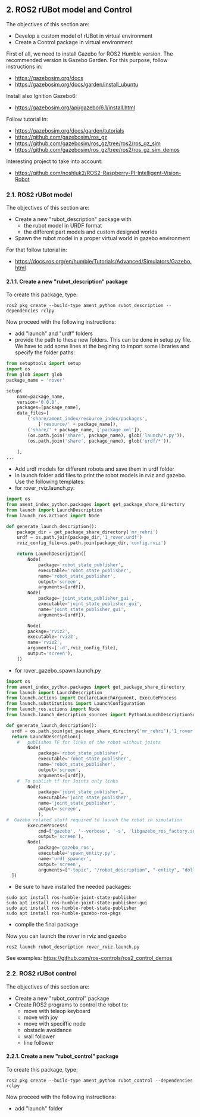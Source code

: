 ## **2. ROS2 rUBot model and Control**
The objectives of this section are:
- Develop a custom model of rUBot in virtual environment
- Create a Control package in virtual environment

First of all, we need to install Gazebo for ROS2 Humble version. The recommended version is Gazebo Garden. For this purpose, follow instructions in:
- https://gazebosim.org/docs
- https://gazebosim.org/docs/garden/install_ubuntu

Install also Ignition Gazebo6:
- https://gazebosim.org/api/gazebo/6.1/install.html

Follow tutorial in:
- https://gazebosim.org/docs/garden/tutorials
- https://github.com/gazebosim/ros_gz
- https://github.com/gazebosim/ros_gz/tree/ros2/ros_gz_sim
- https://github.com/gazebosim/ros_gz/tree/ros2/ros_gz_sim_demos


Interesting project to take into account:
- https://github.com/noshluk2/ROS2-Raspberry-PI-Intelligent-Vision-Robot

### **2.1. ROS2 rUBot model**
The objectives of this section are:
- Create a new "rubot_description" package with 
    - the rubot model in URDF format
    - the different part models and custom designed worlds
- Spawn the rubot model in a proper virtual world in gazebo environment

For that follow tutorial in:
- https://docs.ros.org/en/humble/Tutorials/Advanced/Simulators/Gazebo.html

#### **2.1.1. Create a new "rubot_description" package**
To create this package, type:
```shell
ros2 pkg create --build-type ament_python rubot_description --dependencies rclpy
```
Now proceed with the following instructions:
- add "launch" and "urdf" folders
- provide the path to these new folders. This can be done in setup.py file. We have to add some lines at the begining to import some libraries and specify the folder paths:
```python
from setuptools import setup
import os
from glob import glob 
package_name = 'rover'

setup(
    name=package_name,
    version='0.0.0',
    packages=[package_name],
    data_files=[
        ('share/ament_index/resource_index/packages',
            ['resource/' + package_name]),
        ('share/' + package_name, ['package.xml']),
        (os.path.join('share', package_name), glob('launch/*.py')),
        (os.path.join('share', package_name), glob('urdf/*')),
        
    ],
...
```
- Add urdf models for different robots and save them in urdf folder
- In launch folder add files to print the robot models in rviz and gazebo. Use the following templates:
- for rover_rviz.launch.py:
```python
import os
from ament_index_python.packages import get_package_share_directory
from launch import LaunchDescription
from launch_ros.actions import Node

def generate_launch_description():
    package_dir = get_package_share_directory('mr_rehri')
    urdf = os.path.join(package_dir,'1_rover.urdf')
    rviz_config_file=os.path.join(package_dir,'config.rviz')

    return LaunchDescription([
        Node(
            package='robot_state_publisher',
            executable='robot_state_publisher',
            name='robot_state_publisher',
            output='screen',
            arguments=[urdf]),
        Node(
            package='joint_state_publisher_gui',
            executable='joint_state_publisher_gui',
            name='joint_state_publisher_gui',
            arguments=[urdf]),

        Node(
        package='rviz2',
        executable='rviz2',
        name='rviz2',
        arguments=['-d',rviz_config_file],
        output='screen'),
    ])
```
- for rover_gazebo_spawn.launch.py
```python
import os
from ament_index_python.packages import get_package_share_directory
from launch import LaunchDescription
from launch.actions import DeclareLaunchArgument, ExecuteProcess
from launch.substitutions import LaunchConfiguration
from launch_ros.actions import Node
from launch.launch_description_sources import PythonLaunchDescriptionSource

def generate_launch_description():
  urdf = os.path.join(get_package_share_directory('mr_rehri'),'1_rover.urdf')
  return LaunchDescription([
    #   publishes TF for links of the robot without joints
        Node(
            package='robot_state_publisher',
            executable='robot_state_publisher',
            name='robot_state_publisher',
            output='screen',
            arguments=[urdf]),
    #  To publish tf for Joints only links
        Node(
            package='joint_state_publisher',
            executable='joint_state_publisher',
            name='joint_state_publisher',
            output='screen',
            ),
#  Gazebo related stuff required to launch the robot in simulation
        ExecuteProcess(
            cmd=['gazebo', '--verbose', '-s', 'libgazebo_ros_factory.so'],
            output='screen'),
        Node(
            package='gazebo_ros',
            executable='spawn_entity.py',
            name='urdf_spawner',
            output='screen',
            arguments=["-topic", "/robot_description", "-entity", "dolly"])
  ])
```
- Be sure to have installed the needed packages:
```shell
sudo apt install ros-humble-joint-state-publisher
sudo apt install ros-humble-joint-state-publisher-gui
sudo apt install ros-humble-robot-state-publisher
sudo apt install ros-humble-gazebo-ros-pkgs
```


- compile the final package

Now you can launch the rover in rviz and gazebo
```shell
ros2 launch rubot_description rover_rviz.launch.py
```
See exemples: https://github.com/ros-controls/ros2_control_demos

### **2.2. ROS2 rUBot control**
The objectives of this section are:
- Create a new "rubot_control" package  
- Create ROS2 programs to control the robot to:
    - move with teleop keyboard
    - move with joy
    - move with speciffic node
    - obstacle avoidance
    - wall follower
    - line follower
#### **2.2.1. Create a new "rubot_control" package**
To create this package, type:
```shell
ros2 pkg create --build-type ament_python rubot_control --dependencies rclpy
```
Now proceed with the following instructions:
- add "launch" folder
